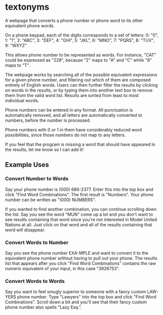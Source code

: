 # textonyms
A webpage that converts a phone number or phone word to its other equivalent phone words.

On a phone keypad, each of the digits corresponds to a set of letters:
0: "0",
1: "1",
2: "ABC",
3: "DEF",
4: "GHI",
5: "JKL",
6: "MNO",
7: "PQRS",
8: "TUV",
9: "WXYZ"

This allows phone number to be represented as words. For instance, "CAT" could be expressed as "228", because "2" maps to "A" and "C" while "8" maps to "T".

The webpage works by searching all of the possible equivalent expressions for a given phone number, and filtering out which of them are composed entirely of English words. Users can then further filter the results by clicking on words in the results, or by typing them into another text box to remove them from the valid word list. Results are sorted from least to most individual words.

Phone numbers can be entered in any format. All punctuation is automatically removed, and all letters are automatically converted to numbers, before the number is processed.

Phone numbers with 0 or 1 in them have considerably reduced word possibilities, since those numbers do not map to any letters.

If you feel that the program is missing a word that should have appeared in the results, let me know so I can add it!

## Example Uses

### Convert Number to Words
Say your phone number is (000) 686-2377. Enter this into the top box and click "Find Word Combinations". The first result is "Numbers". Your phone number can be written as "(000) NUMBERS". 

If you wanted to find another combination, you can continue scrolling down the list. Say you see the word "MUN" come up a lot and you don't want to see resutls containing that word since you're not interested in Model United Nations at all. Just click on that word and all of the results containing that word will disappear. 

### Convert Words to Number
Say you see the phone number EXA-MPLE and want to convert it to the equivalent phone number without having to pull out your phone. The results list that appears after you click "Find Word Combinations" contains the raw numeric equivalent of your input, in this case "3926753".

### Convert Words to Words
Say you want to feel smugly superior to someone with a fancy custom LAW-YERS phone number. Type "Lawyers" into the top box and click "Find Word Combinations". Scroll down a bit and you'll see that their fancy custom phone number also spells "Lazy Esq.". 
